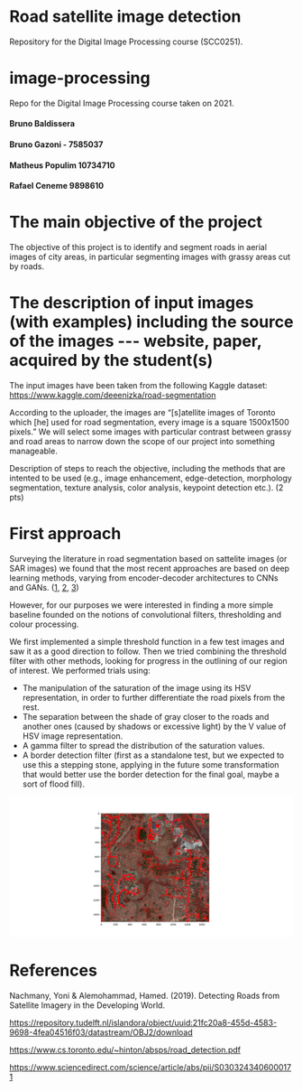 # Road satellite image detection

Repository for the Digital Image Processing course (SCC0251).

# image-processing
Repo for the Digital Image Processing course taken on 2021.

#### Bruno Baldissera
#### Bruno Gazoni - 7585037
#### Matheus Populim 10734710
#### Rafael Ceneme 9898610

# The main objective of the project

The objective of this project is to identify and segment roads in aerial images of city areas, in particular segmenting images with grassy areas cut by roads.

# The description of input images (with examples) including the source of the images --- website, paper, acquired by the student(s)

The input images have been taken from the following Kaggle dataset:
https://www.kaggle.com/deeenizka/road-segmentation

According to the uploader, the images are “[s]atellite images of Toronto which [he] used for road segmentation, every image is a square 1500x1500 pixels.” We will select some images with particular contrast between grassy and road areas to narrow down the scope of our project into something manageable.

Description of steps to reach the objective, including the methods that are intented to be used (e.g., image enhancement, edge-detection, morphology segmentation, texture analysis, color analysis, keypoint detection etc.). (2 pts)


# First approach

Surveying the literature in road segmentation based on sattelite images (or SAR images) we found that the most recent approaches are based on deep learning methods, varying from encoder-decoder architectures to CNNs and GANs. ([1](https://www.mdpi.com/2072-4292/13/5/1011), [2](https://acadpubl.eu/hub/2018-119-16/2/545.pdf), [3](https://arxiv.org/pdf/2001.05566.pdf))

However, for our purposes we were interested in finding a more simple baseline founded on the notions of convolutional filters, thresholding and colour processing.

We first implemented a simple threshold function in a few test images and saw it as a good direction to follow. Then we tried combining the threshold filter with other methods, looking for progress in the outlining of our region of interest. We performed trials using:

* The manipulation of the saturation of the image using its HSV representation, in order to further differentiate the road pixels from the rest.
* The separation between the shade of gray closer to the roads and another ones (caused by shadows or excessive light) by the V value of HSV image representation. 
* A gamma filter to spread the distribution of the saturation values.
* A border detection filter (first as a standalone test, but we expected to use this a stepping stone, applying in the future some transformation that would better use the border detection for the final goal, maybe a sort of flood fill).


![Output](https://github.com/Populim/imageprocessing/blob/main/output_perfect.png?raw=true)

# References

Nachmany, Yoni & Alemohammad, Hamed. (2019). Detecting Roads from Satellite Imagery in the Developing World. 

https://repository.tudelft.nl/islandora/object/uuid:21fc20a8-455d-4583-9698-4fea04516f03/datastream/OBJ2/download


https://www.cs.toronto.edu/~hinton/absps/road_detection.pdf


https://www.sciencedirect.com/science/article/abs/pii/S0303243406000171
